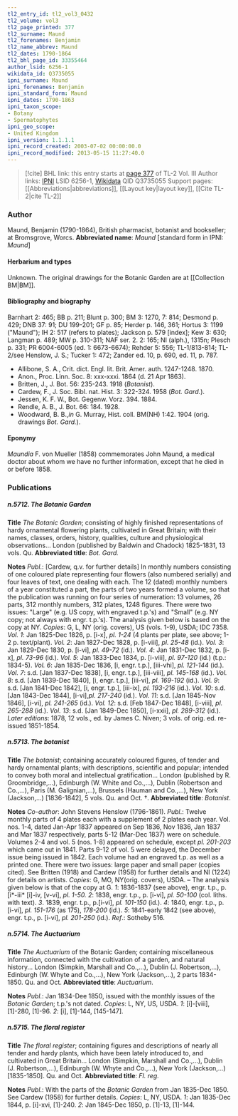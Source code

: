 ```yaml
---
tl2_entry_id: tl2_vol3_0432
tl2_volume: vol3
tl2_page_printed: 377
tl2_surname: Maund
tl2_forenames: Benjamin
tl2_name_abbrev: Maund
tl2_dates: 1790-1864
tl2_bhl_page_id: 33355464
author_lsid: 6256-1
wikidata_id: Q3735055
ipni_surname: Maund
ipni_forenames: Benjamin
ipni_standard_form: Maund
ipni_dates: 1790-1863
ipni_taxon_scope: 
- Botany
- Spermatophytes
ipni_geo_scope: 
- United Kingdom
ipni_version: 1.1.1.1
ipni_record_created: 2003-07-02 00:00:00.0
ipni_record_modified: 2013-05-15 11:27:40.0
---
```


> [!cite] BHL link: this entry starts at [page 377](https://www.biodiversitylibrary.org/page/33355464) of TL-2 Vol. III
> Author links: [IPNI](https://www.ipni.org/a/6256-1) LSID 6256-1, [Wikidata](https://www.wikidata.org/wiki/Q3735055) QID Q3735055
> Support pages: [[Abbreviations|abbreviations]], [[Layout key|layout key]], [[Cite TL-2|cite TL-2]]

### Author

Maund, Benjamin (1790-1864), British pharmacist, botanist and bookseller; at Bromsgrove, Worcs. 
**Abbreviated name**: *Maund* \[standard form in IPNI: *Maund*\]

#### Herbarium and types

Unknown. The original drawings for the Botanic Garden are at [[Collection BM|BM]].

#### Bibliography and biography

Barnhart 2: 465; BB p. 211; Blunt p. 300; BM 3: 1270, 7: 814; Desmond p. 429; DNB 37: 91; DU 199-201; GF p. 85; Herder p. 146, 361; Hortus 3: 1199 ("Maund"); IH 2: 517 (refers to plates); Jackson p. 579 \[index\]; Kew 3: 630; Langman p. 489; MW p. 310-311; NAF ser. 2. 2: 165; NI (alph.), 1315n; Plesch p. 331; PR 6004-6005 (ed. 1: 6673-6674); Rehder 5: 556; TL-1/813-814; TL-2/see Henslow, J. S.; Tucker 1: 472; Zander ed. 10, p. 690, ed. 11, p. 787.
- Allibone, S. A., Crit. dict. Engl. lit. Brit. Amer. auth. 1247-1248. 1870.
- Anon., Proc. Linn. Soc. 8: xxx-xxxi. 1864 (d. 21 Apr 1863).
- Britten, J., J. Bot. 56: 235-243. 1918 (*Botanist*).
- Cardew, F., J. Soc. Bibl. nat. Hist. 3: 322-324. 1958 (*Bot. Gard.*).
- Jessen, K. F. W., Bot. Gegenw. Vorz. 394. 1884.
- Rendle, A. B., J. Bot. 66: 184. 1928.
- Woodward, B. B.,*in* G. Murray, Hist. coll. BM(NH) 1:42. 1904 (orig. drawings *Bot. Gard.*).

#### Eponymy

*Maundia* F. von Mueller (1858) commemorates John Maund, a medical doctor about whom we have no further information, except that he died in or before 1858.

### Publications

##### n.5712. The Botanic Garden

**Title**
*The Botanic Garden*; consisting of highly finished representations of hardy ornamental flowering plants, cultivated in Great Britain; with their names, classes, orders, history, qualities, culture and physiological observations... London (published by Baldwin and Chadock) 1825-1831, 13 vols. Qu.
**Abbreviated title**: *Bot. Gard.*

**Notes**
*Publ*.: \[Cardew, q.v. for further details\] In monthly numbers consisting of one coloured plate representing four flowers (also numbered serially) and four leaves of text, one dealing with each. The 12 (dated) monthly numbers of a year constituted a part, the parts of two years formed a volume, so that the publication was running on four series of numeration: 13 volumes, 26 parts, 312 monthly numbers, 312 plates, 1248 figures. There were two issues: "Large" (e.g. US copy, with engraved t.p.'s) and "Small" (e.g. NY copy; not always with engr. t.p.'s). The analysis given below is based on the copy at NY.
*Copies*: G, L, NY (orig. covers), US (vols. 1-9), USDA; IDC 7358.
*Vol. 1*: Jan 1825-Dec 1826, p. \[i-x\], *pl. 1-24* (4 plants per plate, see above; 1-2 p. text/plant).
*Vol. 2*: Jan 1827-Dec 1828, p. \[i-viii\], *pl. 25-48* (id.).
*Vol. 3*: Jan 1829-Dec 1830, p. \[i-vi\], *pl. 49-72* (id.).
*Vol. 4*: Jan 1831-Dec 1832, p. \[i-x\], *pl. 73-96* (id.).
*Vol. 5*: Jan 1833-Dec 1834, p. \[i-viii\], *pl. 97-120* (id.) (t.p.: 1834-5).
*Vol. 6*: Jan 1835-Dec 1836, \[i, engr. t.p.\], \[iii-vhi\], *pl. 121-144* (id.).
*Vol. 7*: s.d. \[Jan 1837-Dec 1838\], \[i, engr. t.p.\], \[iii-viii\], *pl. 145-168* (id.).
*Vol. 8*: s.d. \[Jan 1839-Dec 1840\], \[i, engr. t.p.\], \[iii-vi\], *pl. 169-192* (id.).
*Vol. 9*: s.d. \[Jan 1841-Dec 1842\], \[i, engr. t.p.\], \[iii-ix\], *pl. 193-216* (id.).
*Vol. 10*: s.d. \[Jan 1843-Dec 1844\], \[i-vi\],*pl. 217-240* (id.).
*Vol. 11*: s.d. \[Jan 1845-Nov 1846\], \[i-vi\], *pl. 241-265* (id.).
*Vol. 12*: s.d. \[Feb 1847-Dec 1848\], \[i-viii\], *pl. 265-288* (id.).
*Vol. 13*: s.d. \[Jan 1849-Dec 1850\], \[i-xxii\], *pl. 289-312* (id.).
*Later editions*: 1878, 12 vols., ed. by James C. Niven; 3 vols. of orig. ed. re-issued 1851-1854.

##### n.5713. The botanist

**Title**
*The botanist*; containing accurately coloured figures, of tender and hardy ornamental plants; with descriptions, scientific and popular; intended to convey both moral and intellectual gratification... London (published by R. Groombridge,...), Edinburgh (W. White and Co.,...), Dublin (Robertson and Co.,...), Paris (M. Galignian,...), Brussels (Hauman and Co.,...), New York (Jackson,...) \[1836-1842\], 5 vols. Qu. and Oct. †.
**Abbreviated title**: *Botanist*.

**Notes**
*Co-author*: John Stevens Henslow (1796-1861).
*Publ*.: Twelve monthly parts of 4 plates each with a supplement of 2 plates each year. Vol. nos. 1-4, dated Jan-Apr 1837 appeared on Sep 1836, Nov 1836, Jan 1837 and Mar 1837 respectively, parts 5-12 (Mar-Dec 1837) were on schedule. Volumes 2-4 and vol. 5 (nos. 1-8) appeared on schedule, except *pl. 201-203* which came out in 1841. Parts 9-12 of vol. 5 were delayed, the December issue being issued in 1842. Each volume had an engraved t.p. as well as a printed one. There were two issues: large paper and small paper (copies cited). See Britten (1918) and Cardew (1958) for further details and NI (1224) for details on artists. *Copies*: G, MO, NY(orig. covers), USDA. – The analysis given below is that of the copy at G.
*1*: 1836-1837 (see above), engr. t.p., p. \[i\*-iii\* \[i\]-iv, \[v-vi\], *pl. 1-50.*
*2*: 1838, engr. t.p., p. \[i-vi\], *pl. 50-100* (col. liths. with text).
*3*. 1839, engr. t.p., p.\[i-vi\], *pl. 101-150* (id.).
*4*: 1840, engr. t.p., p. \[i-vi\], *pl. 151-176* (as 175), *178-200* (id.).
*5*: 1841-early 1842 (see above), engr. t.p., p. \[i-vi\], *pl. 201-250* (id.).
*Ref*.: Sotheby 516.

##### n.5714. The Auctuarium

**Title**
*The Auctuarium* of the Botanic Garden; containing miscellaneous information, connected with the cultivation of a garden, and natural history... London (Simpkin, Marshall and Co.,...), Dublin (J. Robertson,...), Edinburgh (W. Whyte and Co.,...), New York (Jackson,...), 2 parts 1834-1850. Qu. and Oct.
**Abbreviated title**: *Auctuarium*.

**Notes**
*Publ*.: Jan 1834-Dee 1850, issued with the monthly issues of the *Botanic Garden*; t.p.'s not dated. *Copies*: L, NY, US, USDA.
*1*: \[i\]-\[viii\], \[1\]-280, \[1\]-96.
*2*: \[i\], \[1\]-144, \[145-147\].

##### n.5715. The floral register

**Title**
*The floral register*; containing figures and descriptions of nearly all tender and hardy plants, which have been lately introduced to, and cultivated in Great Britain... London (Simpkin, Marshall and Co.,...), Dublin (J. Robertson,...), Edinburgh (W. Whyte and Co.,...), New York (Jackson,...) \[1835-1850\]. Qu. and Oct.
**Abbreviated title**: *Fl. reg.*

**Notes**
*Publ*.: With the parts of the *Botanic Garden* from Jan 1835-Dec 1850. See Cardew (1958) for further details. *Copies*: L, NY, USDA.
*1*: Jan 1835-Dec 1844, p. \[i\]-xvi, \[1\]-240.
*2*: Jan 1845-Dec 1850, p. \[1\]-13, \[1\]-144.

